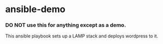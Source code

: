 # ansible-demo

### DO NOT use this for anything except as a demo. 

This ansible playbook sets up a LAMP stack and deploys wordpress to it. 
